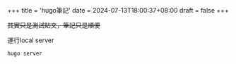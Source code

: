 +++
title = 'hugo筆記'
date = 2024-07-13T18:00:37+08:00
draft = false
+++

~~其實只是測試貼文，筆記只是順便~~

運行local server 
```
hugo server 
```

